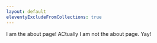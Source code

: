 ```yaml
---
layout: default
eleventyExcludeFromCollections: true
---
```


I am the about page! ACtually I am not the about page. Yay!
